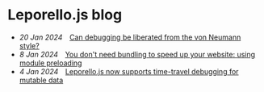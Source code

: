 # Leporello.js blog

- *20 Jan 2024*&emsp;[Can debugging be liberated from the von Neumann style?](./can_debugging_be_liberated_from_the_von_neumann_style/) 
- *8 Jan 2024*&emsp;[You don't need bundling to speed up your website: using module preloading](./module_preload/) 
- *4 Jan 2024*&emsp;[Leporello.js now supports time-travel debugging for mutable data](./mutable_data/) 
